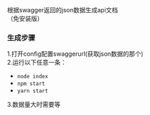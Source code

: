根据swagger返回的json数据生成api文档   
（免安装版）
### 生成步骤
1.打开config配置swaggerurl(获取json数据的那个)  
2.运行以下任意一条： 
- `node index`   
- `npm start`   
- `yarn start`

3.数据量大时需要等
